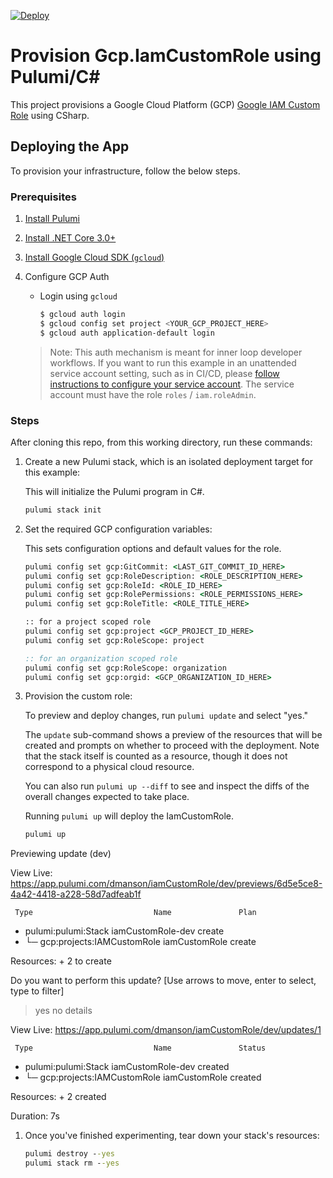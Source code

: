 [![Deploy](https://get.pulumi.com/new/button.svg)](https://app.pulumi.com/new)

# Provision Gcp.IamCustomRole using Pulumi/C#

This project provisions a Google Cloud Platform (GCP) [Google IAM Custom Role](https://cloud.google.com/iam/docs/understanding-custom-roles) using CSharp.

## Deploying the App

To provision your infrastructure, follow the below steps.

### Prerequisites

1. [Install Pulumi](https://www.pulumi.com/docs/get-started/install/)
1. [Install .NET Core 3.0+](https://dotnet.microsoft.com/download)
1. [Install Google Cloud SDK (`gcloud`)](https://cloud.google.com/sdk/docs/downloads-interactive)
1. Configure GCP Auth

    * Login using `gcloud`

        ```bash
        $ gcloud auth login
        $ gcloud config set project <YOUR_GCP_PROJECT_HERE>
        $ gcloud auth application-default login
        ```
    > Note: This auth mechanism is meant for inner loop developer
    > workflows. If you want to run this example in an unattended service
    > account setting, such as in CI/CD, please [follow instructions to
    > configure your service account](https://www.pulumi.com/docs/intro/cloud-providers/gcp/setup/). The
    > service account must have the role `roles` / `iam.roleAdmin`.

### Steps

After cloning this repo, from this working directory, run these commands:

1. Create a new Pulumi stack, which is an isolated deployment target for this example:

    This will initialize the Pulumi program in C#.

    ```cmd
    pulumi stack init
    ```

1. Set the required GCP configuration variables:

    This sets configuration options and default values for the role.

    ```cmd
   pulumi config set gcp:GitCommit: <LAST_GIT_COMMIT_ID_HERE>
   pulumi config set gcp:RoleDescription: <ROLE_DESCRIPTION_HERE>
   pulumi config set gcp:RoleId: <ROLE_ID_HERE>
   pulumi config set gcp:RolePermissions: <ROLE_PERMISSIONS_HERE>
   pulumi config set gcp:RoleTitle: <ROLE_TITLE_HERE>

    :: for a project scoped role
    pulumi config set gcp:project <GCP_PROJECT_ID_HERE>
    pulumi config set gcp:RoleScope: project

    :: for an organization scoped role
    pulumi config set gcp:RoleScope: organization
    pulumi config set gcp:orgid: <GCP_ORGANIZATION_ID_HERE>
    ```

1. Provision the custom role:

    To preview and deploy changes, run `pulumi update` and select "yes."

    The `update` sub-command shows a preview of the resources that will be created
    and prompts on whether to proceed with the deployment. Note that the stack
    itself is counted as a resource, though it does not correspond
    to a physical cloud resource.

    You can also run `pulumi up --diff` to see and inspect the diffs of the
    overall changes expected to take place.

    Running `pulumi up` will deploy the IamCustomRole.

    ```cmd
    pulumi up

Previewing update (dev)

View Live: https://app.pulumi.com/dmanson/iamCustomRole/dev/previews/6d5e5ce8-4a42-4418-a228-58d7adfeab1f

     Type                           Name               Plan
 +   pulumi:pulumi:Stack            iamCustomRole-dev  create
 +   └─ gcp:projects:IAMCustomRole  iamCustomRole      create

Resources:
    + 2 to create

Do you want to perform this update?  [Use arrows to move, enter to select, type to filter]
> yes
  no
  details

View Live: https://app.pulumi.com/dmanson/iamCustomRole/dev/updates/1

     Type                           Name               Status
 +   pulumi:pulumi:Stack            iamCustomRole-dev  created
 +   └─ gcp:projects:IAMCustomRole  iamCustomRole      created

Resources:
    + 2 created

Duration: 7s

1. Once you've finished experimenting, tear down your stack's resources:

    ```cmd
    pulumi destroy --yes
    pulumi stack rm --yes
    ```